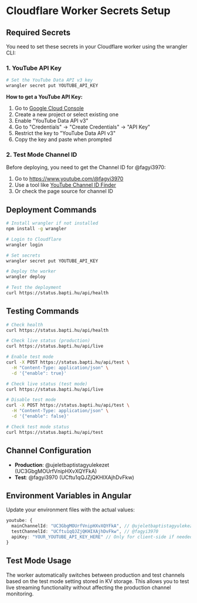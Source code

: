 # Cloudflare Worker Secrets Setup

## Required Secrets

You need to set these secrets in your Cloudflare worker using the wrangler CLI:

### 1. YouTube API Key

```bash
# Set the YouTube Data API v3 key
wrangler secret put YOUTUBE_API_KEY
```

**How to get a YouTube API Key:**
1. Go to [Google Cloud Console](https://console.cloud.google.com/)
2. Create a new project or select existing one
3. Enable "YouTube Data API v3"
4. Go to "Credentials" → "Create Credentials" → "API Key"
5. Restrict the key to "YouTube Data API v3"
6. Copy the key and paste when prompted

### 2. Test Mode Channel ID

Before deploying, you need to get the Channel ID for @fagyi3970:

1. Go to https://www.youtube.com/@fagyi3970
2. Use a tool like [YouTube Channel ID Finder](https://commentpicker.com/youtube-channel-id.php)
3. Or check the page source for channel ID

## Deployment Commands

```bash
# Install wrangler if not installed
npm install -g wrangler

# Login to Cloudflare
wrangler login

# Set secrets
wrangler secret put YOUTUBE_API_KEY

# Deploy the worker
wrangler deploy

# Test the deployment
curl https://status.bapti.hu/api/health
```

## Testing Commands

```bash
# Check health
curl https://status.bapti.hu/api/health

# Check live status (production)
curl https://status.bapti.hu/api/live

# Enable test mode
curl -X POST https://status.bapti.hu/api/test \
  -H "Content-Type: application/json" \
  -d '{"enable": true}'

# Check live status (test mode)
curl https://status.bapti.hu/api/live

# Disable test mode
curl -X POST https://status.bapti.hu/api/test \
  -H "Content-Type: application/json" \
  -d '{"enable": false}'

# Check test mode status
curl https://status.bapti.hu/api/test
```

## Channel Configuration

- **Production**: @ujeletbaptistagyulekezet (UC3GbgMOUrfVnipHXvXQYFkA)
- **Test**: @fagyi3970 (UCftu1qQJZjQKHIXAjhDvFkw)

## Environment Variables in Angular

Update your environment files with the actual values:

```typescript
youtube: {
  mainChannelId: "UC3GbgMOUrfVnipHXvXQYFkA", // @ujeletbaptistagyulekezet
  testChannelId: "UCftu1qQJZjQKHIXAjhDvFkw", // @fagyi3970
  apiKey: "YOUR_YOUTUBE_API_KEY_HERE" // Only for client-side if needed
}
```

## Test Mode Usage

The worker automatically switches between production and test channels based on the test mode setting stored in KV storage. This allows you to test live streaming functionality without affecting the production channel monitoring. 